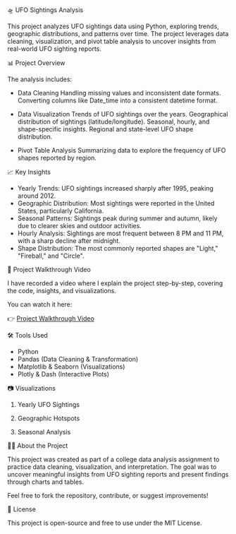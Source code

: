 🛸 UFO Sightings Analysis

This project analyzes UFO sightings data using Python, exploring trends, geographic distributions, and patterns over time. The project leverages data cleaning, visualization, and pivot table analysis to uncover insights from real-world UFO sighting reports.

📊 Project Overview


The analysis includes:

- Data Cleaning
Handling missing values and inconsistent date formats.
Converting columns like Date_time into a consistent datetime format.

- Data Visualization
Trends of UFO sightings over the years.
Geographical distribution of sightings (latitude/longitude).
Seasonal, hourly, and shape-specific insights.
Regional and state-level UFO shape distribution.

- Pivot Table Analysis
Summarizing data to explore the frequency of UFO shapes reported by region.

📈 Key Insights


- Yearly Trends:
UFO sightings increased sharply after 1995, peaking around 2012.
- Geographic Distribution:
Most sightings were reported in the United States, particularly California.
- Seasonal Patterns:
Sightings peak during summer and autumn, likely due to clearer skies and outdoor activities.
- Hourly Analysis:
Sightings are most frequent between 8 PM and 11 PM, with a sharp decline after midnight.
- Shape Distribution:
The most commonly reported shapes are "Light," "Fireball," and "Circle".

🎥 Project Walkthrough Video


I have recorded a video where I explain the project step-by-step, covering the code, insights, and visualizations. 

You can watch it here:


👉 [Project Walkthrough Video](https://www.youtube.com/watch?v=v-y-22MzDHA)

🛠 Tools Used


- Python
- Pandas (Data Cleaning & Transformation)
- Matplotlib & Seaborn (Visualizations)
- Plotly & Dash (Interactive Plots)


📷 Visualizations
1. Yearly UFO Sightings

2. Geographic Hotspots

3. Seasonal Analysis

👨‍💻 About the Project

This project was created as part of a college data analysis assignment to practice data cleaning, visualization, and interpretation. The goal was to uncover meaningful insights from UFO sighting reports and present findings through charts and tables.

Feel free to fork the repository, contribute, or suggest improvements!

📝 License


This project is open-source and free to use under the MIT License.

